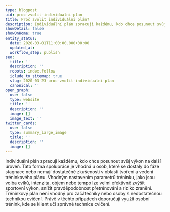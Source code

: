 ```yaml
---
type: blogpost
uid: proc-zvolit-individualni-plan
title: Proč zvolit individuální plán?
description: Individuální plán zpracuji každému, kdo chce posunout svůj výkon na další úroveň.
showDetail: false
showOnHome: true
entity_status:
  date: 2020-03-01T11:00:00.000+00:00
  updated_at:
  workflow_step: publish
seo:
  title: ''
  description: ''
  robots: index,follow
  iclude_to_sitemap: true
  slug: 2020-03-23-proc-zvolit-individualni-plan
  canonical: ''
open_graph:
  use: false
  type: website
  title: ''
  description: ''
  image: []
  image_text: ''
twitter_cards:
  use: false
  type: summary_large_image
  title: ''
  description: ''
  image: []
---
```


Individuální plán zpracuji každému, kdo chce posunout svůj výkon na další úroveň. Tato forma spolupráce je vhodná u osob, které se dostaly do fáze stagnace nebo nemají dostatečné zkušenosti v oblasti tvoření a vedení tréninkového plánu. Vhodným nastavením parametrů tréninku, jako jsou volba cviků, intenzita, objem nebo tempo lze velmi efektivně zvýšit sportovní výkon, snížit pravděpodobnost přetrénování a riziko zranění. Tréninkový plán není vhodný pro začátečníky nebo osoby s nedostatečnou technikou cvičení. Právě v těchto případech doporučuji využít osobní trénink, kde se klient učí správné technice cvičení.
